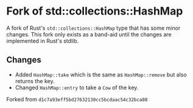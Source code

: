 # Fork of std::collections::HashMap

A fork of Rust's `std::collections::HashMap` type that has some minor
changes. This fork only exists as a band-aid until the changes are
implemented in Rust's stdlib.

## Changes

* Added `HashMap::take` which is the same as `HashMap::remove` but also
  returns the key.
* Changed `HashMap::entry` to take a `Cow` of the key.

Forked from `d1c7a93eff5bd27632130cc5bcdaac54c32bca08`
